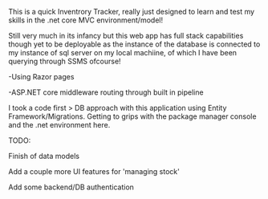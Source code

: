 This is a quick Inventrory Tracker, really just designed to learn and test my skills in the .net core MVC environment/model!

Still very much in its infancy but this web app has full stack capabilities though yet to be deployable as the instance of the database is connected to my instance of sql server on my local machiine, 
of which I have been querying through SSMS ofcourse!

-Using Razor pages

-ASP.NET core middleware routing through built in pipeline

I took a code first > DB approach with this application using Entity Framework/Migrations. Getting to grips with the package manager console and the .net environment here.

TODO:

Finish of data models

Add a couple more UI features for 'managing stock'

Add some backend/DB authentication 
